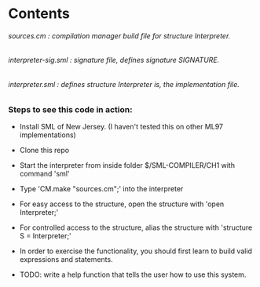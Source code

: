 # Contents

###### _sources.cm_ : compilation manager build file for structure _Interpreter_.

###### interpreter-sig.sml : signature file, defines signature _SIGNATURE_.

###### interpreter.sml : defines structure _Interpreter_ is, the implementation file.

### Steps to see this code in action:

* Install SML of New Jersey. (I haven't tested this on other ML97 implementations)

* Clone this repo

* Start the interpreter from inside folder $/SML-COMPILER/CH1 with command 'sml'

* Type 'CM.make "sources.cm";' into the interpreter

* For easy access to the structure, open the structure with 'open Interpreter;'

* For controlled access to the structure, alias the structure with 'structure S = Interpreter;'

* In order to exercise the functionality, you should first learn to build valid expressions
  and statements.

* TODO: write a help function that tells the user how to use this system.
